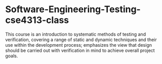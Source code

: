 # Software-Engineering-Testing-cse4313-class
This course is an introduction to systematic methods of testing and verification, covering a range of static and dynamic techniques and their use within the development process; emphasizes the view that design should be carried out with verification in mind to achieve overall project goals.
